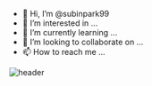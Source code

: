 - 👋 Hi, I’m @subinpark99
- 👀 I’m interested in ...
- 🌱 I’m currently learning ...
- 💞️ I’m looking to collaborate on ...
- 📫 How to reach me ...

![header](https://capsule-render.vercel.app/api?type=rect&color=auto&height=300&section=header&text=SUBIN%20render&fontSize=90)
